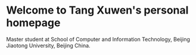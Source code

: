 # Welcome to Tang Xuwen's personal homepage
Master student at School of Computer and Information Technology, Beijing Jiaotong University, Beijing China.
